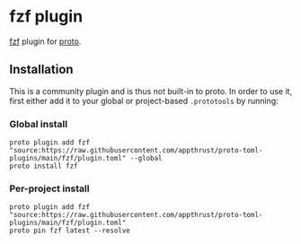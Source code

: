 # fzf plugin

[fzf](https://fzfcli.io) plugin for [proto](https://github.com/moonrepo/proto).

## Installation

This is a community plugin and is thus not built-in to proto. In order to use it, first either add it to your global or project-based `.prototools` by running:

### Global install

```shell
proto plugin add fzf "source:https://raw.githubusercontent.com/appthrust/proto-toml-plugins/main/fzf/plugin.toml" --global
proto install fzf
```

### Per-project install

```shell
proto plugin add fzf "source:https://raw.githubusercontent.com/appthrust/proto-toml-plugins/main/fzf/plugin.toml"
proto pin fzf latest --resolve
```
